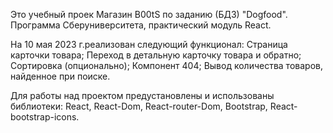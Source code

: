 Это учебный проек Магазин B00tS по заданию (БДЗ) "Dogfood".
Программа Сберуниверситета, практический модуль React.

На 10 мая 2023 г.реализован следующий функционал:
Страница карточки товара;
Переход в детальную карточку товара и обратно;
Сортировка (опционально);
Компонент 404;
Вывод количества товаров, найденное при поиске.

Для работы над проектом предустановлены и использованы библиотеки:
React, React-Dom, React-router-Dom, Bootstrap, React-bootstrap-icons.

